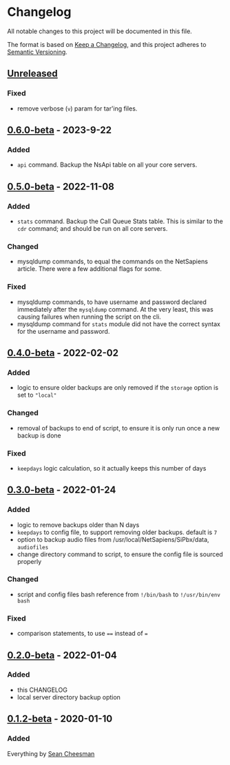 # Changelog

All notable changes to this project will be documented in this file.

The format is based on [Keep a Changelog](https://keepachangelog.com/en/1.0.0/),
and this project adheres to [Semantic Versioning](https://semver.org/spec/v2.0.0.html).

## [Unreleased]

### Fixed

- remove verbose (`v`) param for tar'ing files.

## [0.6.0-beta] - 2023-9-22

### Added

- `api` command. Backup the NsApi table on all your core servers.

## [0.5.0-beta] - 2022-11-08

### Added

- `stats` command. Backup the Call Queue Stats table. This is similar to the `cdr` command; and should be run on all core servers.

### Changed

- mysqldump commands, to equal the commands on the NetSapiens article. There were a few additional flags for some.

### Fixed

- mysqldump commands, to have username and password declared immediately after the `mysqldump` command. At the very least, this was causing failures when running the script on the cli.
- mysqldump command for `stats` module did not have the correct syntax for the username and password.

## [0.4.0-beta] - 2022-02-02

### Added

- logic to ensure older backups are only removed if the `storage` option is set to `"local"`

### Changed

- removal of backups to end of script, to ensure it is only run once a new backup is done

### Fixed

- `keepdays` logic calculation, so it actually keeps this number of days

## [0.3.0-beta] - 2022-01-24

### Added

- logic to remove backups older than N days
- `keepdays` to config file, to support removing older backups. default is `7`
- option to backup audio files from /usr/local/NetSapiens/SiPbx/data, `audiofiles`
- change directory command to script, to ensure the config file is sourced properly

### Changed

- script and config files bash reference from `!/bin/bash` to `!/usr/bin/env bash`

### Fixed

- comparison statements, to use `==` instead of `=`

## [0.2.0-beta] - 2022-01-04

### Added

- this CHANGELOG
- local server directory backup option

## [0.1.2-beta] - 2020-01-10

### Added

Everything by [Sean Cheesman](https://github.com/scheesman)

[Unreleased]: https://github.com/endeavorcomm/netsapiens-backup/compare/v0.6.0-beta...HEAD
[0.6.0-beta]: https://github.com/endeavorcomm/netsapiens-backup/compare/v0.5.0-beta...v0.6.0-beta
[0.5.0-beta]: https://github.com/endeavorcomm/netsapiens-backup/compare/v0.4.0-beta...v0.5.0-beta
[0.4.0-beta]: https://github.com/endeavorcomm/netsapiens-backup/compare/v0.3.0-beta...v0.4.0-beta
[0.3.0-beta]: https://github.com/endeavorcomm/netsapiens-backup/compare/v0.2.0-beta...v0.3.0-beta
[0.2.0-beta]: https://github.com/endeavorcomm/netsapiens-backup/compare/v0.1.2-beta...v0.2.0-beta
[0.1.2-beta]: https://github.com/endeavorcomm/netsapiens-backup/releases/tag/v0.1.2-beta